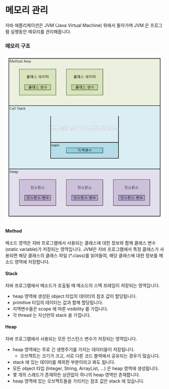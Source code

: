 # 메모리 관리

자바 애플리케이션은 JVM (Java Virtual Machine) 위에서 돌아가며 JVM 은 프로그램 실행동안 메모리를 관리해줍니다.

### 메모리 구조

![](../../../../.gitbook/assets/2021-07-17-19-48-37.png)

#### Method

메소드 영역은 자바 프로그램에서 사용되는 클래스에 대한 정보와 함께 클래스 변수 (static variable)가 저장되는 영역입니다. JVM은 자바 프로그램에서 특정 클래스가 사용되면 해당 클래스의 클래스 파일 (\*.class)를 읽어들여, 해당 클래스에 대한 정보를 메소드 영역에 저장합니다.

#### Stack

자바 프로그램에서 메소드가 호출될 때 메소드의 스택 프레임이 저장되는 영역입니다.

* heap 영역에 생성된 object 타입의 데이터의 참조 값이 할당됩니다.
* primitive 타입의 데이터는 값과 함께 할당됩니다.
* 지역변수들은 scope 에 따른 visibility 를 가집니다.
* 각 thread 는 자신만의 stack 을 가집니다.

#### Heap

자바 프로그램에서 사용되는 모든 인스턴스 변수가 저장되는 영역입니다.

* heap 영역에는 주로 긴 생명주기를 가지는 데이터들이 저장됩니다.
  * 오브젝트는 크기가 크고, 서로 다른 코드 블럭에서 공유되는 경우가 많습니다.
* stack 에 있는 데이터를 제외한 부분이라고 봐도 됩니다.
* 모든 object 타입 (Integer, String, ArrayList, ...) 은 heap 영역에 생성됩니다.
* 몇 개의 스레드가 존재하든 상관없이 하나의 heap 영역만 존재합니다.
* heap 영역에 있는 오브젝트들을 가리키는 참조 값은 stack 에 있습니다.
